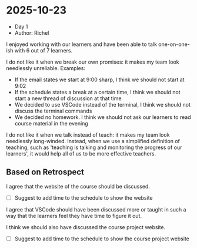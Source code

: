# 2025-10-23

- Day 1
- Author: Richel

I enjoyed working with our learners and have been
able to talk one-on-one-ish with 6 out of 7
learners.

I do not like it when we break our own promises:
it makes my team look needlessly unreliable.
Examples:

- If the email states we start at 9:00 sharp,
  I think we should not start at 9:02
- If the schedule states a break at a certain time,
  I think we should not start a
  new thread of discussion at that time
- We decided to use VSCode instead of the terminal,
  I think we should not discuss the terminal commands
- We decided no homework.
  I think we should not ask our learners
  to read course material in the evening

I do not like it when we talk instead of teach:
it makes my team look needlessly long-winded.
Instead, when we use a simplified definition
of teaching, such as 'teaching is talking and
monitoring the progress of our learners',
it would help all of us to be more effective
teachers.

## Based on Retrospect

I agree that the website of the course should be discussed.

- [ ] Suggest to add time to the schedule to show the website

I agree that VSCode should have been discussed more or taught in such a way
that the learners feel they have time to figure it out.

I think we should also have discussed the course project website.

- [ ] Suggest to add time to the schedule to show the course project website




